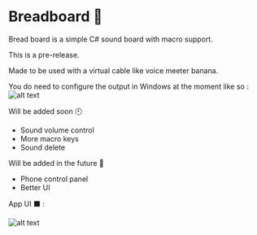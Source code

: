 # Breadboard 🍞

Bread board is a simple C# sound board with macro support. 

This is a pre-release.

Made to be used with a virtual cable like voice meeter banana.

You do need to configure the output in Windows at the moment like so : ![alt text](https://i.imgur.com/0Sby71b.png)

Will be added soon 🕙

- Sound volume control
- More macro keys
- Sound delete

Will be added in the future 🔦

- Phone control panel
- Better UI

App UI ⬛ :

![alt text](https://i.imgur.com/i2HpOnc.png)
